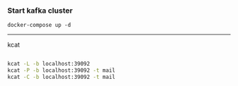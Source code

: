 ### Start kafka cluster
```
docker-compose up -d
```
---

kcat
```bash

kcat -L -b localhost:39092
kcat -P -b localhost:39092 -t mail 
kcat -C -b localhost:39092 -t mail 


```